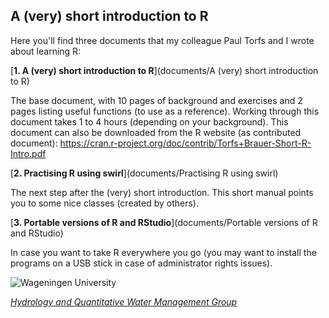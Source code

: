 A (very) short introduction to R
------

Here you'll find three documents that my colleague Paul Torfs and I wrote about learning R:

[**1. A (very) short introduction to R**](documents/A (very) short introduction to R)

The base document, with 10 pages of background and exercises and 2 pages listing useful functions (to use as a reference).
Working through this document takes 1 to 4 hours (depending on your background).
This document can also be downloaded from the R website (as contributed document): https://cran.r-project.org/doc/contrib/Torfs+Brauer-Short-R-Intro.pdf

[**2. Practising R using swirl**](documents/Practising R using swirl)

The next step after the (very) short introduction. This short manual points you to some nice classes (created by others).


[**3. Portable versions of R and RStudio**](documents/Portable versions of R and RStudio)

In case you want to take R everywhere you go (you may want to install the programs on a USB stick in case of administrator rights issues).


![Wageningen University](http://www.github.com/ClaudiaBrauer/Water1/figs/logo_WU.png)

[*Hydrology and Quantitative Water Management Group*](http://www.wageningenur.nl/hwm)

